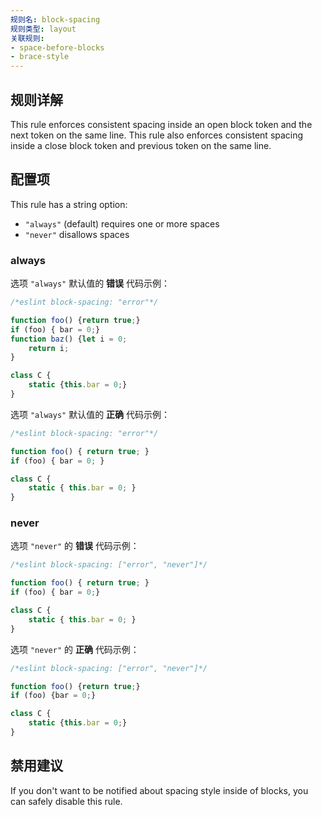 ```yaml
---
规则名: block-spacing
规则类型: layout
关联规则:
- space-before-blocks
- brace-style
---
```




## 规则详解

This rule enforces consistent spacing inside an open block token and the next token on the same line. This rule also enforces consistent spacing inside a close block token and previous token on the same line.

## 配置项

This rule has a string option:

* `"always"` (default) requires one or more spaces
* `"never"` disallows spaces

### always

选项 `"always"`  默认值的 **错误** 代码示例：

```js
/*eslint block-spacing: "error"*/

function foo() {return true;}
if (foo) { bar = 0;}
function baz() {let i = 0;
    return i;
}

class C {
    static {this.bar = 0;}
}
```

选项 `"always"` 默认值的 **正确** 代码示例：

```js
/*eslint block-spacing: "error"*/

function foo() { return true; }
if (foo) { bar = 0; }

class C {
    static { this.bar = 0; }
}
```

### never

选项 `"never"` 的 **错误** 代码示例：

```js
/*eslint block-spacing: ["error", "never"]*/

function foo() { return true; }
if (foo) { bar = 0;}

class C {
    static { this.bar = 0; }
}
```

选项 `"never"` 的 **正确** 代码示例：

```js
/*eslint block-spacing: ["error", "never"]*/

function foo() {return true;}
if (foo) {bar = 0;}

class C {
    static {this.bar = 0;}
}
```

## 禁用建议

If you don't want to be notified about spacing style inside of blocks, you can safely disable this rule.
